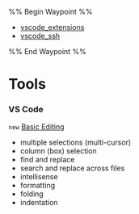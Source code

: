 %% Begin Waypoint %%
- [vscode_extensions](./vscode_extensions.md)
- [vscode_ssh](./vscode_ssh.md)

%% End Waypoint %%

# Tools

### VS Code

`new` [Basic Editing](https://code.visualstudio.com/docs/editor/codebasics)

- multiple selections (multi-cursor)
- column (box) selection
- find and replace
- search and replace across files
- intellisense
- formatting
- folding
- indentation

